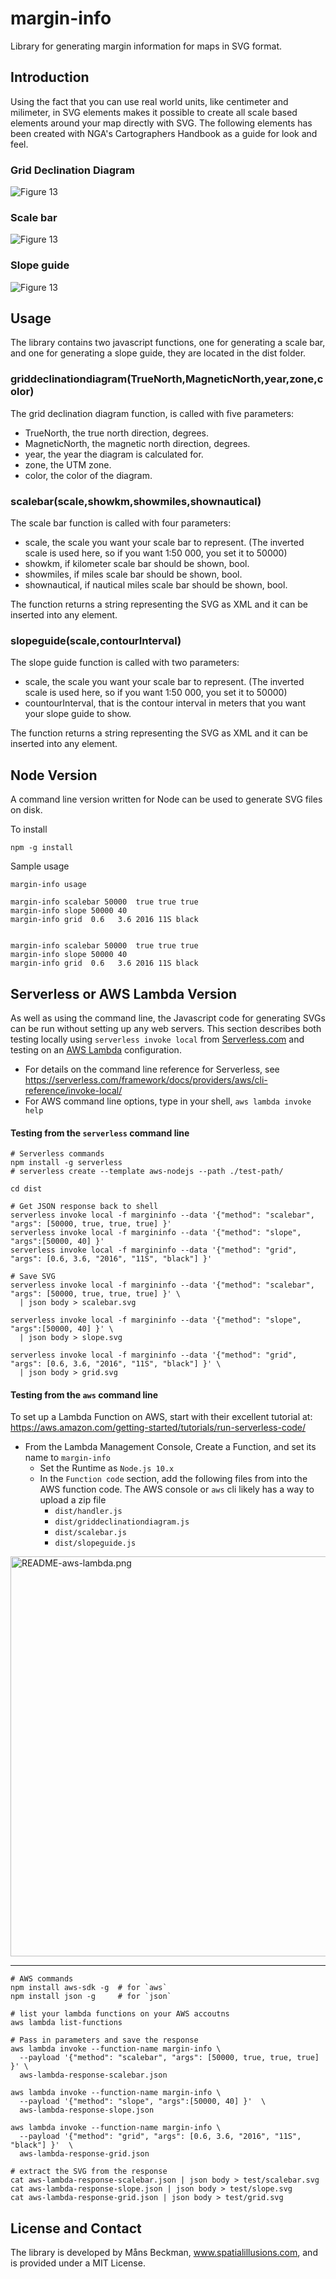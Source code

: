 # margin-info
Library for generating margin information for maps in SVG format.

## Introduction

Using the fact that you can use real world units, like centimeter and milimeter, in SVG elements makes it possible to create all scale based elements around your map directly with SVG. The following elements has been created with NGA's Cartographers Handbook as a guide for look and feel.

### Grid Declination Diagram

![Figure 13](docs/griddeclinationdiagram.png?raw=true)

### Scale bar

![Figure 13](docs/scalebar.png?raw=true)

### Slope guide

![Figure 13](docs/slopeguide.png?raw=true)


## Usage
The library contains two javascript functions, one for generating a scale bar, and one for generating a slope guide, they are located in the dist folder.

### griddeclinationdiagram(TrueNorth,MagneticNorth,year,zone,color)

The grid declination diagram function, is called with five parameters:

 - TrueNorth, the true north direction, degrees.
 - MagneticNorth, the magnetic north direction, degrees.
 - year, the year the diagram is calculated for.
 - zone, the UTM zone.
 - color, the color of the diagram.

### scalebar(scale,showkm,showmiles,shownautical)

The scale bar function is called with four parameters:

 - scale, the scale you want your scale bar to represent. (The inverted scale is used here, so if you want 1:50 000, you set it to 50000)
 - showkm, if kilometer scale bar should be shown, bool.
 - showmiles, if miles scale bar should be shown, bool.
 - shownautical, if nautical miles scale bar should be shown, bool.

The function returns a string representing the SVG as XML and it can be inserted into any element.

### slopeguide(scale,contourInterval)

The slope guide function is called with two parameters:

 - scale, the scale you want your scale bar to represent. (The inverted scale is used here, so if you want 1:50 000, you set it to 50000)
 - countourInterval, that is the contour interval in meters that you want your slope guide to show.

The function returns a string representing the SVG as XML and it can be inserted into any element.

## Node Version

A command line version written for Node can be used to generate SVG files on disk.

To install

``` console
npm -g install
```

Sample usage

```
margin-info usage

margin-info scalebar 50000  true true true
margin-info slope 50000 40
margin-info grid  0.6   3.6 2016 11S black


margin-info scalebar 50000  true true true
margin-info slope 50000 40
margin-info grid  0.6   3.6 2016 11S black
```

## Serverless or AWS Lambda Version

As well as using the command line, the Javascript code for generating SVGs can be run without setting up any web servers.  This section describes both testing locally using `serverless invoke local` from  [Serverless.com](https://serverless.com) and testing on an [AWS Lambda](https://aws.amazon.com/lambda/) configuration.

* For details on the command line reference for Serverless, see
https://serverless.com/framework/docs/providers/aws/cli-reference/invoke-local/
* For AWS command line options, type in your shell, `aws lambda invoke help`

#### Testing from the `serverless` command line

```
# Serverless commands
npm install -g serverless
# serverless create --template aws-nodejs --path ./test-path/

cd dist

# Get JSON response back to shell
serverless invoke local -f margininfo --data '{"method": "scalebar", "args": [50000, true, true, true] }'
serverless invoke local -f margininfo --data '{"method": "slope", "args":[50000, 40] }'
serverless invoke local -f margininfo --data '{"method": "grid", "args": [0.6, 3.6, "2016", "11S", "black"] }'

# Save SVG
serverless invoke local -f margininfo --data '{"method": "scalebar", "args": [50000, true, true, true] }' \
  | json body > scalebar.svg

serverless invoke local -f margininfo --data '{"method": "slope", "args":[50000, 40] }' \
  | json body > slope.svg

serverless invoke local -f margininfo --data '{"method": "grid", "args": [0.6, 3.6, "2016", "11S", "black"] }' \
  | json body > grid.svg
```

#### Testing from the `aws` command line

To set up a Lambda Function on AWS, start with their excellent tutorial at: https://aws.amazon.com/getting-started/tutorials/run-serverless-code/

* From the Lambda Management Console, Create a Function, and set its name to `margin-info`
  * Set the Runtime as `Node.js 10.x`
  * In the `Function code` section, add the following files from into the AWS function code.  The AWS console or `aws` cli likely has a way to upload a zip file
    * `dist/handler.js`
    * `dist/griddeclinationdiagram.js`
    * `dist/scalebar.js`
    * `dist/slopeguide.js`

<img alt="README-aws-lambda.png" src="assets/README-aws-lambda.png" width="640" height="" >

---

```
# AWS commands
npm install aws-sdk -g  # for `aws`
npm install json -g     # for `json`

# list your lambda functions on your AWS accoutns
aws lambda list-functions

# Pass in parameters and save the response
aws lambda invoke --function-name margin-info \
  --payload '{"method": "scalebar", "args": [50000, true, true, true] }' \
  aws-lambda-response-scalebar.json

aws lambda invoke --function-name margin-info \
  --payload '{"method": "slope", "args":[50000, 40] }'  \
  aws-lambda-response-slope.json

aws lambda invoke --function-name margin-info \
  --payload '{"method": "grid", "args": [0.6, 3.6, "2016", "11S", "black"] }'  \
  aws-lambda-response-grid.json

# extract the SVG from the response
cat aws-lambda-response-scalebar.json | json body > test/scalebar.svg
cat aws-lambda-response-slope.json | json body > test/slope.svg
cat aws-lambda-response-grid.json | json body > test/grid.svg
```

## License and Contact
The library is developed by Måns Beckman, www.spatialillusions.com, and is provided under a MIT License.
